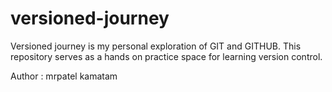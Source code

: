 # versioned-journey
Versioned journey is my personal exploration of GIT and GITHUB. This repository serves as a hands on practice space for learning version control.<br>

Author : mrpatel kamatam
